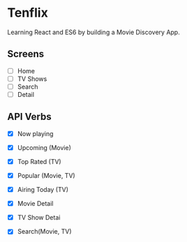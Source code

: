 # Tenflix

Learning React and ES6 by building a Movie Discovery App.

## Screens

- [ ] Home
- [ ] TV Shows
- [ ] Search
- [ ] Detail

## API Verbs

- [x] Now playing
- [x] Upcoming (Movie)
- [x] Top Rated (TV)
- [x] Popular (Movie, TV)
- [x] Airing Today (TV)

- [x] Movie Detail
- [x] TV Show Detai

- [x] Search(Movie, TV)
